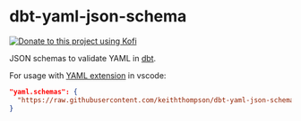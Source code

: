 # dbt-yaml-json-schema

<a href="https://ko-fi.com/keefy" title="Donate to this project using Kofi"><img src="https://img.shields.io/badge/sponsor-kofi-29abe0.svg" alt="Donate to this project using Kofi" /></a>

JSON schemas to validate YAML in [dbt](https://github.com/fishtown-analytics/dbt). 

For usage with [YAML extension](https://marketplace.visualstudio.com/items?itemName=redhat.vscode-yaml) in vscode:

```json
"yaml.schemas": {
  "https://raw.githubusercontent.com/keiththompson/dbt-yaml-json-schema/main/dbt_project.json": ["dbt_project.yml"]
}
```
